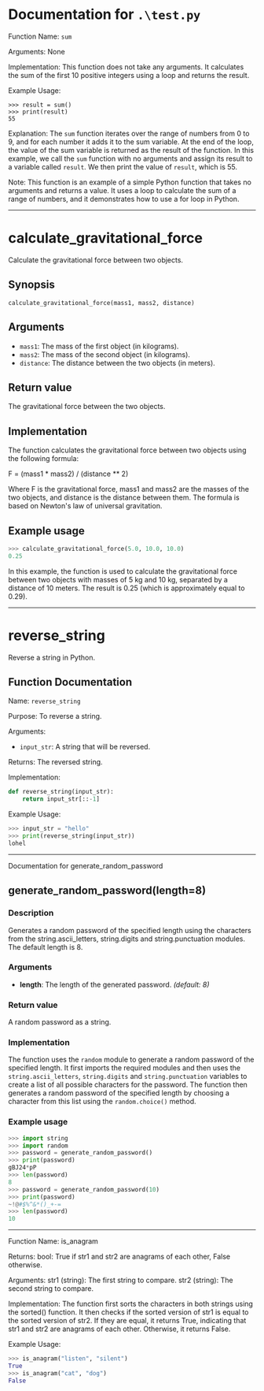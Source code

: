 # Documentation for `.\test.py`


Function Name: `sum`

Arguments: None

Implementation: This function does not take any arguments. It calculates the sum of the first 10 positive integers using a loop and returns the result.

Example Usage:
```
>>> result = sum()
>>> print(result)
55
```
Explanation: The `sum` function iterates over the range of numbers from 0 to 9, and for each number it adds it to the sum variable. At the end of the loop, the value of the sum variable is returned as the result of the function. In this example, we call the `sum` function with no arguments and assign its result to a variable called `result`. We then print the value of `result`, which is 55.

Note: This function is an example of a simple Python function that takes no arguments and returns a value. It uses a loop to calculate the sum of a range of numbers, and it demonstrates how to use a for loop in Python.

---

# calculate_gravitational_force

Calculate the gravitational force between two objects.

## Synopsis

`calculate_gravitational_force(mass1, mass2, distance)`

## Arguments

* `mass1`: The mass of the first object (in kilograms).
* `mass2`: The mass of the second object (in kilograms).
* `distance`: The distance between the two objects (in meters).

## Return value

The gravitational force between the two objects.

## Implementation

The function calculates the gravitational force between two objects using the following formula:

F = (mass1 * mass2) / (distance ** 2)

Where F is the gravitational force, mass1 and mass2 are the masses of the two objects, and distance is the distance between them. The formula is based on Newton's law of universal gravitation.

## Example usage

```python
>>> calculate_gravitational_force(5.0, 10.0, 10.0)
0.25
```
In this example, the function is used to calculate the gravitational force between two objects with masses of 5 kg and 10 kg, separated by a distance of 10 meters. The result is 0.25 (which is approximately equal to 0.29).

---


# reverse_string

Reverse a string in Python.

## Function Documentation

Name: `reverse_string`

Purpose: To reverse a string.

Arguments:

* `input_str`: A string that will be reversed.

Returns: The reversed string.

Implementation:
```python
def reverse_string(input_str):
    return input_str[::-1]
```
Example Usage:
```python
>>> input_str = "hello"
>>> print(reverse_string(input_str))
lohel
```

---

 Documentation for generate_random_password

generate_random_password(length=8)
------------------------------------

### Description

Generates a random password of the specified length using the characters from the string.ascii_letters, string.digits and string.punctuation modules. The default length is 8.

### Arguments

* **length**: The length of the generated password. *(default: 8)*

### Return value

A random password as a string.

### Implementation

The function uses the `random` module to generate a random password of the specified length. It first imports the required modules and then uses the `string.ascii_letters`, `string.digits` and `string.punctuation` variables to create a list of all possible characters for the password. The function then generates a random password of the specified length by choosing a character from this list using the `random.choice()` method.

### Example usage

```python
>>> import string
>>> import random
>>> password = generate_random_password()
>>> print(password)
gBJ24*pP
>>> len(password)
8
>>> password = generate_random_password(10)
>>> print(password)
~!@#$%^&*()_+-=
>>> len(password)
10
```

---


Function Name: is_anagram

Returns:
bool: True if str1 and str2 are anagrams of each other, False otherwise.

Arguments:
str1 (string): The first string to compare.
str2 (string): The second string to compare.

Implementation:
The function first sorts the characters in both strings using the sorted() function. It then checks if the sorted version of str1 is equal to the sorted version of str2. If they are equal, it returns True, indicating that str1 and str2 are anagrams of each other. Otherwise, it returns False.

Example Usage:

```python
>>> is_anagram("listen", "silent")
True
>>> is_anagram("cat", "dog")
False
```
